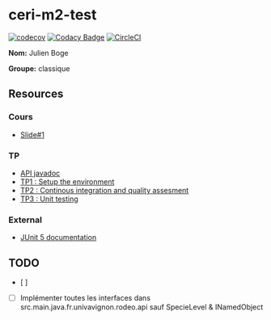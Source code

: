 # ceri-m2-test


[![codecov](https://codecov.io/gh/FildasPA/ceri-m1-test-2017/branch/master/graph/badge.svg)](https://codecov.io/gh/FildasPA/ceri-m1-test-2017) [![Codacy Badge](https://api.codacy.com/project/badge/Grade/039b52bca39c47788f4324d86d79bbc6)](https://www.codacy.com/app/FildasPA/ceri-m1-test-2017?utm_source=github.com&amp;utm_medium=referral&amp;utm_content=FildasPA/ceri-m1-test-2017&amp;utm_campaign=Badge_Grade) [![CircleCI](https://circleci.com/gh/FildasPA/ceri-m1-test-2017.svg?style=svg)](https://circleci.com/gh/FildasPA/ceri-m1-test-2017)

__Nom:__ Julien Boge

__Groupe:__ classique

## Resources

### Cours

- [Slide#1](https://github.com/Faylixe/ceri-m2-test-2017/blob/master/docs/cours.pdf)

### TP

- [API javadoc](http://faylixe.fr/ceri-m1-test-2017/javadoc)
- [TP1 : Setup the environment](https://github.com/Faylixe/ceri-m2-test-2017/blob/master/docs/tp1.md)
- [TP2 : Continous integration and quality assesment](https://github.com/Faylixe/ceri-m2-test-2017/blob/master/docs/tp2.md)
- [TP3 : Unit testing](https://github.com/Faylixe/ceri-m2-test-2017/blob/master/docs/tp3.md)

### External

- [JUnit 5 documentation](http://junit.org/junit5/docs/current/user-guide)

## TODO

- [ ] 
- [ ] Implémenter toutes les interfaces dans src.main.java.fr.univavignon.rodeo.api sauf SpecieLevel & INamedObject
